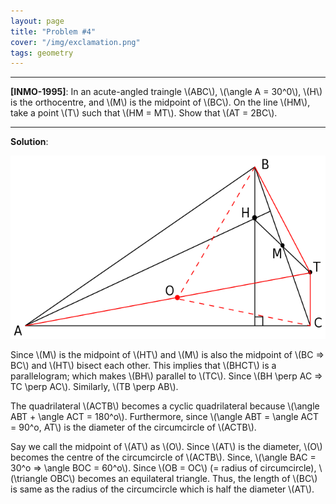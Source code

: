 ```yaml
---
layout: page
title: "Problem #4"
cover: "/img/exclamation.png"
tags: geometry
---
```


---

**[INMO-1995]**: In an acute-angled traingle \\(ABC\\), \\(\angle A = 30^0\\), \\(H\\) is the orthocentre, and \\(M\\) is the midpoint of \\(BC\\). On the line \\(HM\\), take a point \\(T\\) such that \\(HM = MT\\). Show that \\(AT = 2BC\\).

---

**Solution**:

![Figure](/maths/figures/problem-4.png)

Since \\(M\\) is the midpoint of \\(HT\\) and \\(M\\) is also the midpoint of \\(BC => BC\\) and \\(HT\\) bisect each other. This implies that \\(BHCT\\) is a parallelogram; which makes \\(BH\\) parallel to \\(TC\\). Since \\(BH \perp AC => TC \perp AC\\). Similarly, \\(TB \perp AB\\).

The quadrilateral \\(ACTB\\) becomes a cyclic quadrilateral because \\(\angle ABT + \angle ACT = 180^o\\). Furthermore, since \\(\angle ABT = \angle ACT = 90^o, AT\\) is the diameter of the circumcircle of \\(ACTB\\). 

Say we call the midpoint of \\(AT\\) as \\(O\\). Since \\(AT\\) is the diameter, \\(O\\) becomes the centre of the circumcircle of \\(ACTB\\). Since, \\(\angle BAC = 30^o => \angle BOC = 60^o\\). Since \\(OB = OC\\) (= radius of circumcircle), \\(\triangle OBC\\) becomes an equilateral triangle. Thus, the length of \\(BC\\) is same as the radius of the circumcircle which is half the diameter \\(AT\\).
